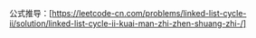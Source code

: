 公式推导：[https://leetcode-cn.com/problems/linked-list-cycle-ii/solution/linked-list-cycle-ii-kuai-man-zhi-zhen-shuang-zhi-/]